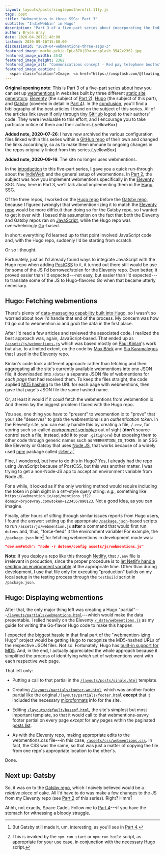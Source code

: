 ```yaml
---
layout: layouts/posts/singlepostherofit.11ty.js
tags: post
title: "Webmentions in three SSGs: Part 3"
subtitle: "IndieWebbin’ in Hugo"
description: "Part 3 of a five-part series about incorporating the IndieWeb into three different static site generators (SSGs)—in this case, Hugo."
author: Bryce Wray
date: 2020-04-28T21:40:00
lastmod: 2020-09-16T15:00:00
discussionId: "2020-04-webmentions-three-ssgs-3"
featured_image: marko-pekic-IpLa37Uj2Dw-unsplash_3542x2362.jpg
featured_image_width: 3542
featured_image_height: 2362
featured_image_alt: "Communications concept - Red pay telephone booths"
featured_image_caption: |
  <span class="caption">Image: <a href="https://unsplash.com/@floating_point?utm_source=unsplash&amp;utm_medium=referral&amp;utm_content=creditCopyText">Marko Pekić</a>; <a href="https://unsplash.com/?utm_source=unsplash&amp;utm_medium=referral&amp;utm_content=creditCopyText">Unsplash</a></span>
---
```


**Original opening note**: This is Part 3 of a five-part series about how you can set up [webmentions](https://indieweb.org/Webmention) in websites built by three different [static site generators](https://staticgen.com): [Eleventy](https://11ty.dev) (the subject of [Part 2](/posts/2020/04/webmentions-three-ssgs-2)), [Hugo](https://gohugo.io) (the subject of this part), and [Gatsby](https://gatsbyjs.org) (covered in detail in [Part 4](/posts/2020/04/webmentions-three-ssgs-4)). In the [conclusion](/posts/2020/04/webmentions-three-ssgs-5), you'll find a bibliography of the best articles I found on the subject of this series. All of the articles link (even if only through tiny [GitHub](https://github.com) logos) to their authors' code. They were invaluable to this effort, and I encourage you to take particular notice of them and their authors.{.yellowBox}

**Added note, 2020-07-26**: I have now archived the various configuration files linked within this series within a [GitHub repo](https://github.com/brycewray/files-webmentions) of their own and changed the links accordingly, so as to make them immune to ongoing changes in the repos originally linked from this series.{.yellowBox}

<div class="yellowBox"><p><strong>Added note, 2020-09-16</strong>: The site no longer uses webmentions.</p></div>

In the [introduction](/posts/2020/04/webmentions-three-ssgs-1) to this five-part series, I gave you a quick run-through about the [IndieWeb](https://indieweb.org) and the general setup of webmentions. In [Part 2](/posts/2020/04/webmentions-three-ssgs-2), the subject was how you implement webmentions specifically in the [Eleventy](https://11ty.dev) SSG. Now, here in Part 3, we'll talk about implementing them in the [Hugo](https://gohugo.io) SSG.

Of the three repos, I worked on the [Hugo repo](https://github.com/brycewray/hugo_site_css-grid) before the [Gatsby repo](https://github.com/brycewray/gatsby_site_css-grid), because I figured (wrongly) that webmention-izing it to match the [Eleventy repo](https://github.com/brycewray/eleventy_bundler) would be more difficult than doing so for the Gatsby repo, so I wanted to get it over with. I based this assumption on the fact that both the Eleventy and Gatsby repos ran on [JavaScript](https://js.org), while the Hugo repo was overwhelmingly [Go](https://golang.org)-based.

In short: everything I'd learned up to that point involved JavaScript code and, with the Hugo repo, suddenly I'd be starting from scratch.

Or so I thought.

Fortunately, just as I'd already found ways to integrate JavaScript with the Hugo repo when adding [PostCSS](https://postcss.org) to it, it turned out there still would be use for some of the JS I'd borrowed/stolen for the Eleventy repo. Even better, it proved easier than I'd expected---not easy, but easier than I'd expected---to translate some of the JS to Hugo-flavored Go when that became utterly necessary.

## Hugo: Fetching webmentions

There's plenty of [data-massaging capability built into Hugo](https://gohugo.io/templates/data-templates/), so I wasn't so worried about how I'd handle that end of the process. My concern was how I'd go out to webmention.io and *grab* the data in the first place.

After I'd read a few articles and reviewed the associated code, I realized the best approach was, again, JavaScript-based. That ended up as [`/assets/js/webmentions.js`](https://github.com/brycewray/files-webmentions/blob/master/hugo_site_css-grid/assets/js/webmentions.js) which was based mostly on [Paul Kinlan](https://paul.kinlan.me/using-web-mentions-in-a-static-sitehugo/)'s work but also, to a limited extent, on the code by [Max Böck](https://mxb.dev/blog/using-webmentions-on-static-sites/) and [Sia Karamalegos](https://sia.codes/posts/webmentions-eleventy-in-depth/) that I used in the Eleventy repo.

Kinlan's code took a different approach: rather than fetching and then aggregating all the site's currently available webmentions into one JSON file, it downloaded into `/data/` a separate JSON file of webmentions for *each page* that had received them. To keep the files straight, the code applied [MD5 hashing](https://en.wikipedia.org/wiki/MD5) to the URL for each page with webmentions, then gave that page's JSON file the same hashed name.

Or, at least it would if it *could* fetch the webmentions from webmention.io. And therein lay the biggest problem I faced with the Hugo repo.

You see, one thing you have to "present" to webmention.io to "prove" that your site "deserves" to grab the webmentions is an *authentication token*. In the Eleventy site, you can easily handle this by creating a file, `/.env`, for storing such so-called [*environment variables*](https://en.wikipedia.org/wiki/Environment_variable) out of sight (**don't** source-control such a file; instead, add it to your `.gitignore`) but exposing them to other code through generic names such as `WEBMENTION_IO_TOKEN`. In an SSG like Eleventy or Gatsby that uses [Node JS](https://nodejs.org), that works because of a widely used [npm](https://npmjs.com) package called [`dotenv`](https://www.npmjs.com/package/dotenv).[^EnvVarsGatsby]

[^EnvVarsGatsby]: But Gatsby still made it, um, interesting, as you'll see in [Part 4](/posts/2020/04/webmentions-three-ssgs-4).

Fine, I wondered, but how to do this in Hugo? Yes, I already had the repo using JavaScript because of PostCSS, but this was another matter. I was trying to get a non-Node-JS app to accept an environment variable from Node JS.

For a while, it looked as if the only working method would require including the token in plain sight in a `GET`-style query string: *e.g.*, something like `https://webmention.io/api/mentions.jf2?domain=brycewray.com&token=1234567890123`. Not a good idea, as you can imagine.

Finally, after hours of sifting through similar issues reports from Hugo users, I found the answer: setting up the appropriate [`/package.json`](https://github.com/brycewray/files-webmentions/blob/master/hugo_site_css-grid/package.json)-based scripts to run `/assets/js/webmention.js` **after** a command that would first run `dotenv` and, thus, "force-feed" it the environment variable! For example, the `/package.json` line[^NPMRun] for fetching webmentions in development mode was:

[^NPMRun]: This is invoked by the `npm run start` or `npm run build` script, as appropriate for your use case, in conjunction with the necessary Hugo script.

```json
"dev:wmFetch": "node -r dotenv/config assets/js/webmentions.js"
```

**Note**: If you deploy a repo like this through [Netlify](https://netlify.com), that `/.env` file is irrelevant in production, since the proper procedure is to [let Netlify handle sending an environment variable](https://docs.netlify.com/configure-builds/environment-variables/#declare-variables) at the appropriate time. Other than during development, I use that file only for executing "production" builds on my local setup in the testing process through the `testbuild` script in `/package.json`.


## Hugo: Displaying webmentions

After that, the only major thing left was creating a Hugo "partial"---[`/layouts/partials/webmentions.html`](https://github.com/brycewray/files-webmentions/blob/master/hugo_site_css-grid/layouts/partials/webmentions.html)---which would make the data presentable. I relied heavily on the Eleventy [`/_data/webmentions.js`](https://github.com/brycewray/files-webmentions/blob/master/eleventy_bundler/_data/webmentions.js) as my guide for writing the Go-flavor Hugo code to make this happen.

I expected the biggest hassle in that final part of the "webmention-izing Hugo" project would be getting Hugo to recognize the MD5-hashed URLs of the respective JSON files. Not so. Fortunately, Hugo has [built-in support for MD5](https://gohugo.io/functions/md5/#readout). And, in the end, I actually appreciated the whole approach because it simplified the process of identifying *which* set of webmentions went with each respective web page.

That left only:

- Putting a call to that partial in the [`/layouts/posts/single.html`](https://github.com/brycewray/files-webmentions/blob/master/hugo_site_css-grid/layouts/posts/single.html) template.

- Creating [`/layouts/partials/footer-wm.html`](https://github.com/brycewray/files-webmentions/blob/master/hugo_site_css-grid/layouts/partials/footer-wm.html), which was another footer partial like the original [`/layouts/partials/footer.html`](https://github.com/brycewray/files-webmentions/blob/master/hugo_site_css-grid/layouts/partials/footer.html) **except** that it included the necessary [microformats](https://indieweb.org/microformats) info for the site.

- Editing [`/layouts/default/baseof.html`](https://github.com/brycewray/files-webmentions/blob/master/hugo_site_css-grid/layouts/_default/baseof.html), the site's simplest but most important template, so that it would call to that webmentions-savvy footer partial on every page *except* for any pages within the paginated [posts list](/posts).

- As with the Eleventy repo, making appropriate edits to the webmentions.css file---in this case, [`/assets/css/webmentions.css`](https://github.com/brycewray/files-webmentions/blob/master/hugo_site_css-grid/assets/css/webmentions.css). In fact, the CSS was the same, so that was just a matter of copying the file from one repo's appropriate location to the other's.

Done.

## Next up: Gatsby

So, it was on to the [Gatsby repo](https://github.com/brycewray/gatsby_site_css-grid), which I naïvely believed would be a *relative* piece of cake. All I'd have to do was make a few changes to the JS from my Eleventy repo (see [Part 2](/posts/2020/04/webmentions-three-ssgs-2) of this series). Right? Hmm?

Ahhh, not exactly, Space Cadet. Follow me to [Part 4](/posts/2020/04/webmentions-three-ssgs-4)---if you have the stomach for witnessing a bloody struggle.